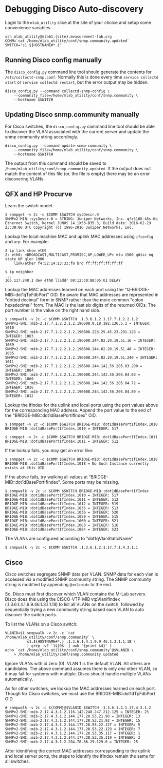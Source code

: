 # Debugging Disco Auto-discovery

Login to the `mlab_utility` slice at the site of your choice and setup some
convenience variables.

```
ssh mlab_utility@mlab1.{site}.measurement-lab.org
COMM=`cat /home/mlab_utility/conf/snmp.community.updated`
SWITCH="s1.${HOSTNAME#*.}"
```

## Running Disco config manually

The `disco_config.py` command line tool should generate the contents for
`/etc/collectd-snmp.conf`. Normally this is done every time `service collectd
start` or `service collectd restart`, but the error output may be hidden.

```
disco_config.py --command collectd-snmp-config \
    --community_file=/home/mlab_utility/conf/snmp.community \
    --hostname $SWITCH
```

## Updating Disco snmp.community manually

For Cisco switches, the `disco_config.py` command line tool should be able to
discover the VLAN associated with the current server and update the snmp
community string accordingly.

```
disco_config.py --command update-snmp-community \
    --community_file=/home/mlab_utility/conf/snmp.community \
    --hostname $SWITCH
```

The output from this command should be saved to
`/home/mlab_utility/conf/snmp.community.updated`. If the output does not match
the content of this file (or, the file is empty) there may be an error
discovering VLANs.

## QFX and HP Procurve

Learn the switch model.
```
$ snmpget -v 2c -c $COMM $SWITCH sysDescr.0
SNMPv2-MIB::sysDescr.0 = STRING: Juniper Networks, Inc. qfx5100-48s-6q Ethernet Switch, kernel JUNOS 14.1X53-D35.3, Build date: 2016-02-29 23:39:06 UTC Copyright (c) 1996-2016 Juniper Networks, Inc.
```

Lookup the local machine MAC and uplink MAC addresses using `ifconfig` and
`arp`. For example:

```
$ ip link show eth0
2: eth0: <BROADCAST,MULTICAST,PROMISC,UP,LOWER_UP> mtu 1500 qdisc mq state UP qlen 1000
    link/ether f4:52:14:13:33:f0 brd ff:ff:ff:ff:ff:ff

$ ip neighbor
...
165.117.240.1 dev eth0 lladdr 00:12:c0:88:05:01 DELAY
```

Lookup the MAC addresses learned on each port using the
"Q-BRIDGE-MIB::dot1qTpFdbPort" OID. Be aware that MAC addresses are represented
in "dotted decimal" form in SNMP rather than the more common "colon
hexadecimal" form. The MAC is the last six digits of the returned OIDs. The
port number is the value on the right hand side.

```
$ snmpwalk -v 2c -c $COMM $SWITCH .1.3.6.1.2.1.17.7.1.2.2.1.2
SNMPv2-SMI::mib-2.17.7.1.2.2.1.2.196608.0.18.192.136.5.1 = INTEGER: 1010
SNMPv2-SMI::mib-2.17.7.1.2.2.1.2.196608.228.29.45.23.231.128 = INTEGER: 1083
SNMPv2-SMI::mib-2.17.7.1.2.2.1.2.196608.244.82.20.19.51.16 = INTEGER: 1059
SNMPv2-SMI::mib-2.17.7.1.2.2.1.2.196608.244.82.20.19.51.48 = INTEGER: 1035
SNMPv2-SMI::mib-2.17.7.1.2.2.1.2.196608.244.82.20.19.51.240 = INTEGER: 1011
SNMPv2-SMI::mib-2.17.7.1.2.2.1.2.196608.244.142.56.205.83.200 = INTEGER: 1084
SNMPv2-SMI::mib-2.17.7.1.2.2.1.2.196608.244.142.56.205.84.68 = INTEGER: 1060
SNMPv2-SMI::mib-2.17.7.1.2.2.1.2.196608.244.142.56.205.84.72 = INTEGER: 1036
SNMPv2-SMI::mib-2.17.7.1.2.2.1.2.196608.244.142.56.205.84.80 = INTEGER: 1012
```

Lookup the ifIndex for the uplink and local ports using the port values above
for the corresponding MAC address. Append the port value to the end of the
"BRIDGE-MIB::dot1dBasePortIfIndex" OID.

```
$ snmpget -v 2c -c $COMM $SWITCH BRIDGE-MIB::dot1dBasePortIfIndex.1010
BRIDGE-MIB::dot1dBasePortIfIndex.1010 = INTEGER: 517

$ snmpget -v 2c -c $COMM $SWITCH BRIDGE-MIB::dot1dBasePortIfIndex.1011
BRIDGE-MIB::dot1dBasePortIfIndex.1011 = INTEGER: 512
```

If the lookup fails, you may get an error like:
```
$ snmpget -v 2c -c $COMM $SWITCH BRIDGE-MIB::dot1dBasePortIfIndex.1018
BRIDGE-MIB::dot1dBasePortIfIndex.1018 = No Such Instance currently exists at this OID
```

If the above fails, try walking all values at "BRIDGE-MIB::dot1dBasePortIfIndex".
Some ports may be missing.

```
$ snmpwalk -v 2c -c $COMM $SWITCH BRIDGE-MIB::dot1dBasePortIfIndex
BRIDGE-MIB::dot1dBasePortIfIndex.1010 = INTEGER: 517
BRIDGE-MIB::dot1dBasePortIfIndex.1011 = INTEGER: 512
BRIDGE-MIB::dot1dBasePortIfIndex.1012 = INTEGER: 519
BRIDGE-MIB::dot1dBasePortIfIndex.1035 = INTEGER: 513
BRIDGE-MIB::dot1dBasePortIfIndex.1036 = INTEGER: 520
BRIDGE-MIB::dot1dBasePortIfIndex.1059 = INTEGER: 515
BRIDGE-MIB::dot1dBasePortIfIndex.1060 = INTEGER: 521
BRIDGE-MIB::dot1dBasePortIfIndex.1083 = INTEGER: 516
BRIDGE-MIB::dot1dBasePortIfIndex.1084 = INTEGER: 523
```

The VLANs are configured according to "dot1qVlanStaticName"
```
$ snmpwalk -v 2c -c $COMM $SWITCH .1.3.6.1.2.1.17.7.1.4.3.1.1
```

## Cisco

Cisco switches segregate SNMP data per VLAN. SNMP data for each vlan is
accessed via a modified SNMP community string. The SNMP community string is
modified by appending `@<vlanid>` to the end.

So, Disco must first discover which VLAN contains the M-Lab servers. Disco does
this using the CISCO-VTP-MIB vtpVlanIfIndex (.1.3.6.1.4.1.9.9.46.1.3.1.1.18) to
list all VLANs on the switch, followed by sequentially trying a new community
string based each VLAN to auto discover the switch ports.

To list the VLANs on a Cisco switch:

```
VLANID=$( snmpwalk -v 2c -c `cat /home/mlab_utility/conf/snmp.community` \
          s1.${HOSTNAME#*.} .1.3.6.1.4.1.9.9.46.1.3.1.1.18 \
          | grep -vE '1$|0$' | awk '{print $4}' )
echo `cat /home/mlab_utility/conf/snmp.community`@$VLANID \
    > /home/mlab_utility/conf/snmp.community.updated
```

Ignore VLANs with id zero (0). VLAN 1 is the default VLAN. All others are
candidates. The above command assumes there is only *one* other VLAN, so it may
fail for systems with multiple. Disco should handle multiple VLANs
automatically.

As for other switches, we lookup the MAC addresses learned on each port. Though
for Cisco switches, we must use the BRIDGE-MIB::dot1dTpFdbPort OID.

```
# snmpwalk -v 2c -c ${COMM}@$VLANID $SWITCH .1.3.6.1.2.1.17.4.3.1.2
SNMPv2-SMI::mib-2.17.4.3.1.2.116.142.248.247.212.125 = INTEGER: 25
SNMPv2-SMI::mib-2.17.4.3.1.2.144.177.28.53.21.90 = INTEGER: 13
SNMPv2-SMI::mib-2.17.4.3.1.2.144.177.28.53.21.92 = INTEGER: 15
SNMPv2-SMI::mib-2.17.4.3.1.2.144.177.28.53.22.127 = INTEGER: 5
SNMPv2-SMI::mib-2.17.4.3.1.2.144.177.28.53.22.129 = INTEGER: 7
SNMPv2-SMI::mib-2.17.4.3.1.2.144.177.28.53.35.117 = INTEGER: 1
SNMPv2-SMI::mib-2.17.4.3.1.2.144.177.28.53.35.119 = INTEGER: 3
SNMPv2-SMI::mib-2.17.4.3.1.2.204.78.36.29.129.0 = INTEGER: 25
```

After identifying the correct MAC addresses corresponding to the uplink and
local server ports, the steps to identify the ifIndex remain the same for all
switches.
